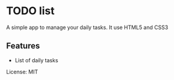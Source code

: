 # TODO list
A simple app to manage your daily tasks.
It use HTML5 and CSS3

## Features
* List of daily tasks

License: MIT